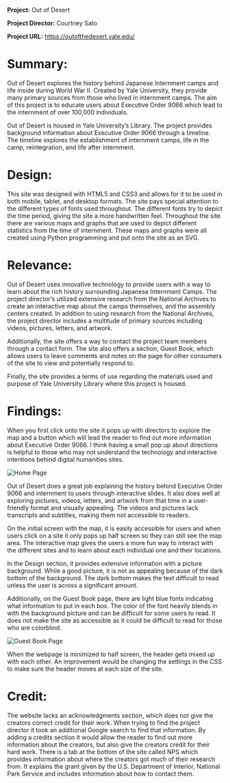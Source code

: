 **Project:** Out of Desert 

**Project Director:** Courtney Sato

**Project URL:** https://outofthedesert.yale.edu/ 

# Summary:
 
Out of Desert explores the history behind Japanese Internment camps and life inside during World War II. Created by Yale University, they provide many primary sources from those who lived in internment camps. The aim of this project is to educate users about Executive Order 9066 which lead to the internment of over 100,000 individuals.
 
Out of Desert is housed in Yale University’s Library. The project provides background information about Executive Order 9066 through a timeline. The timeline explores the establishment of internment camps, life in the camp, reintegration, and life after internment.
 
# Design:
This site was designed with HTML5 and CSS3 and allows for it to be used in both mobile, tablet, and desktop formats. The site pays special attention to the different types of fonts used throughout. The different fonts try to depict the time period, giving the site a more handwritten feel. Throughout the site there are various maps and graphs that are used to depict different statistics from the time of internment. These maps and graphs were all created using Python programming and put onto the site as an SVG. 
 
# Relevance: 
Out of Desert uses innovative technology to provide users with a way to learn about the rich history surrounding Japanese Internment Camps. The project director’s utilized extensive research from the National Archives to create an interactive map about the camps themselves, and the assembly centers created. In addition to using research from the National Archives, the project director includes a multitude of primary sources including videos, pictures, letters, and artwork. 
 
Additionally, the site offers a way to contact the project team members through a contact form. The site also offers a section, Guest Book, which allows users to leave comments and notes on the page for other consumers of the site to view and potentially respond to. 
 
Finally, the site provides a terms of use regarding the materials used and purpose of Yale University Library where this project is housed. 
 
# Findings:
When you first click onto the site it pops up with directors to explore the map and a button which will lead the reader to find out more information about Executive Order 9066. I think having a small pop up about directions is helpful to those who may not understand the technology and interactive intentions behind digital humanities sites. 
 
![Home Page](https://kelseyhark.github.io/kelseyharkcnu/images/homepage.PNG)
 
Out of Desert does a great job explaining the history behind Executive Order 9066 and internment to users through interactive slides. It also does well at exploring pictures, videos, letters, and artwork from that time in a user-friendly format and visually appealing. The videos and pictures lack transcripts and subtitles, making them not accessible to readers.
 
On the initial screen with the map, it is easily accessible for users and when users click on a site it only pops up half screen so they can still see the map area. The interactive map gives the users a more fun way to interact with the different sites and to learn about each individual one and their locations. 
 
In the Design section, it provides extensive information with a picture background. While a good picture, it is not as appealing because of the dark bottom of the background. The dark bottom makes the text difficult to read unless the user is across a significant amount.
 
Additionally, on the Guest Book page, there are light blue fonts indicating what information to put in each box. The color of the font heavily blends in with the background picture and can be difficult for some users to read. It does not make the site as accessible as it could be difficult to read for those who are colorblind.

![Guest Book Page](https://kelseyhark.github.io/kelseyharkcnu/images/guestbook.PNG)
 
When the webpage is minimized to half screen, the header gets mixed up with each other. An improvement would be changing the settings in the CSS to make sure the header moves at each size of the site.
 
# Credit:
The website lacks an acknowledgments section, which does not give the creators correct credit for their work. When trying to find the project director it took an additional Google search to find that information. By adding a credits section it would allow the reader to find out more information about the creators, but also give the creators credit for their hard work. There is a tab at the bottom of the site called NPS which provides information about where the creators got much of their research from. It explains the grant given by the U.S. Department of Interior, National Park Service and includes information about how to contact them. 
